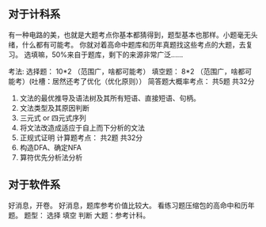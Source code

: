 ## 对于计科系
有一种电路的美，也就是大题考点你基本都猜得到，题型基本也那样。小题毫无头绪，什么都有可能考。
你就对着高命中题库和历年真题找这些考点的大题，去复习。
选填嘛，50%来自于题库，剩下的来源非常广泛......

考法:
选择题： 10\*2  （范围广，啥都可能考）
填空题：  8\*2   （范围广，啥都可能考）(吐槽：居然还考了优化（优化原则））
简答题大概率考点： 共5题 共32分
1. 文法的最优推导及语法树及其所有短语、直接短语、句柄。
2. 文法类型及其原因判断
3. 三元式 or 四元式序列
4. 将文法改造成适应于自上而下分析的文法
5. 正规式证明
计算题考点： 共2题 共32分
1. 构造DFA、确定NFA
2. 算符优先分析法分析


## 对于软件系
好消息，开卷。
好消息，题库参考价值比较大。
看练习题压缩包的高命中和历年题。
题型：
选择
填空
判断
大题：参考计科。




